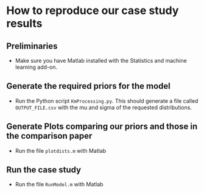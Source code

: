 # How to reproduce our case study results

## Preliminaries
- Make sure you have Matlab installed with the Statistics and machine learning
  add-on.

## Generate the required priors for the model
- Run the Python script `KmProcessing.py`. This should generate a file called
  `OUTPUT_FILE.csv` with the mu and sigma of the requested distributions.

## Generate Plots comparing our priors and those in the comparison paper
- Run the file `plotdists.m` with Matlab

## Run the case study
- Run the file `RunModel.m` with Matlab
